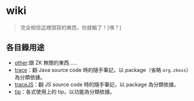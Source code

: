 wiki
====
> 完全相信這裡頭寫的東西，你就輸了！[咦？]

各目錄用途
----------
* [other](./other):跟 ZK 無關的東西......
* [trace](./trace)：翻 Java source code 時的隨手筆記，以 package（省略 `org.zkoss`）為分類依據。
* [traceJS](./traceJS)：翻 JS source code 時的隨手筆記，以 package 為分類依據。
* [tip](./tip)：各式使用上的 tip，以功能為分類依據。